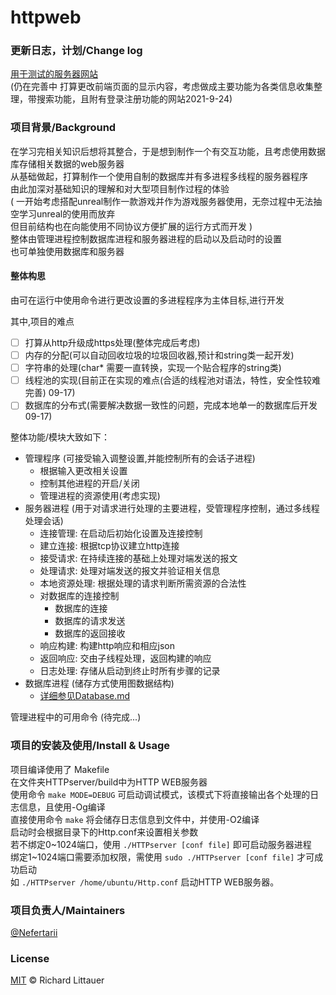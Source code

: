 # httpweb
### 更新日志，计划/Change log
[用于测试的服务器网站](http://159.75.51.91:8000/)       
(仍在完善中 打算更改前端页面的显示内容，考虑做成主要功能为各类信息收集整理，带搜索功能，且附有登录注册功能的网站2021-9-24)  


### 项目背景/Background
在学习完相关知识后想将其整合，于是想到制作一个有交互功能，且考虑使用数据库存储相关数据的web服务器  
从基础做起，打算制作一个使用自制的数据库并有多进程多线程的服务器程序  
由此加深对基础知识的理解和对大型项目制作过程的体验  
( 一开始考虑搭配unreal制作一款游戏并作为游戏服务器使用，无奈过程中无法抽空学习unreal的使用而放弃  
  但目前结构也在向能使用不同协议方便扩展的运行方式而开发 )  
整体由管理进程控制数据库进程和服务器进程的启动以及启动时的设置  
也可单独使用数据库和服务器  

#### 整体构思
由可在运行中使用命令进行更改设置的多进程程序为主体目标,进行开发

其中,项目的难点
- [ ] 打算从http升级成https处理(整体完成后考虑)
- [ ] 内存的分配(可以自动回收垃圾的垃圾回收器,预计和string类一起开发)  
- [ ] 字符串的处理(char* 需要一直转换，实现一个贴合程序的string类)   
- [ ] 线程池的实现(目前正在实现的难点(合适的线程池对语法，特性，安全性较难完善)  09-17)  
- [ ] 数据库的分布式(需要解决数据一致性的问题，完成本地单一的数据库后开发  09-17)  

整体功能/模块大致如下：  
* 管理程序 (可接受输入调整设置,并能控制所有的会话子进程)
	* 根据输入更改相关设置
	* 控制其他进程的开启/关闭
	* 管理进程的资源使用(考虑实现) 
* 服务器进程 (用于对请求进行处理的主要进程，受管理程序控制，通过多线程处理会话)   
	* 连接管理: 在启动后初始化设置及连接控制
	* 建立连接: 根据tcp协议建立http连接
	* 接受请求: 在持续连接的基础上处理对端发送的报文
	* 处理请求: 处理对端发送的报文并验证相关信息
	* 本地资源处理: 根据处理的请求判断所需资源的合法性
	* 对数据库的连接控制
		* 数据库的连接
		* 数据库的请求发送
		* 数据库的返回接收
	* 响应构建: 构建http响应和相应json
	* 返回响应: 交由子线程处理，返回构建的响应
	* 日志处理: 存储从启动到终止时所有步骤的记录
* 数据库进程 (储存方式使用图数据结构)
	* [详细参见Database.md](https://github.com/Nefertarii/WebServer/blob/master/Database/DataBase.md)

管理进程中的可用命令 (待完成...)  

### 项目的安装及使用/Install & Usage
项目编译使用了 Makefile      
在文件夹HTTPserver/build中为HTTP WEB服务器    
使用命令 ```make MODE=DEBUG``` 可启动调试模式，该模式下将直接输出各个处理的日志信息，且使用-Og编译     
直接使用命令 ```make``` 将会储存日志信息到文件中，并使用-O2编译    
启动时会根据目录下的Http.conf来设置相关参数   
若不绑定0\~1024端口，使用 ```./HTTPserver [conf file]``` 即可启动服务器进程      
绑定1\~1024端口需要添加权限，需使用 ```sudo ./HTTPserver [conf file]``` 才可成功启动     
如 ```./HTTPserver /home/ubuntu/Http.conf``` 启动HTTP WEB服务器。     

### 项目负责人/Maintainers
[@Nefertarii](https://github.com/Nefertarii)  

### License
[MIT](https://github.com/Nefertarii/WebServer/blob/master/LICENSE) © Richard Littauer   
